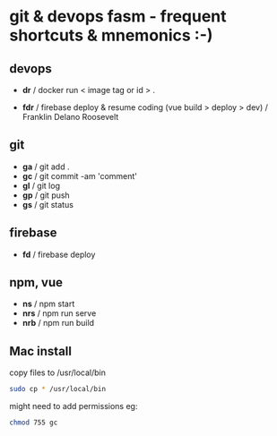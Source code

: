 # git & devops fasm - frequent shortcuts & mnemonics :-)

## devops

- **dr** / docker run < image tag or id > .

- **fdr** / firebase deploy & resume coding (vue build > deploy > dev) / Franklin Delano Roosevelt

## git

- **ga** / git add .
- **gc** / git commit -am 'comment'
- **gl** / git log
- **gp** / git push
- **gs** / git status

## firebase

- **fd** / firebase deploy

## npm, vue

- **ns** / npm start
- **nrs** / npm run serve
- **nrb** / npm run build

## Mac install

copy files to /usr/local/bin

```bash
sudo cp * /usr/local/bin
```

might need to add permissions eg:

```bash
chmod 755 gc
```
